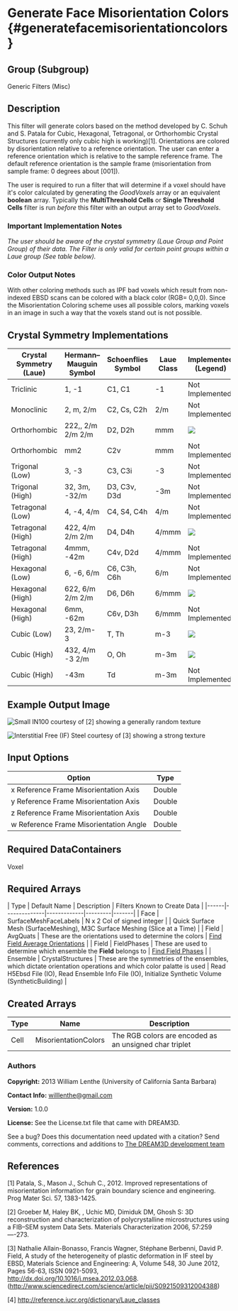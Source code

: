 ﻿Generate Face Misorientation Colors {#generatefacemisorientationcolors}
========

## Group (Subgroup) ##
Generic Filters (Misc)

## Description ##
This filter will generate colors based on the method developed by C. Schuh and S. Patala for Cubic, Hexagonal, Tetragonal, or Orthorhombic Crystal Structures (currently only cubic high is working)[1]. Orientations are colored by disorientation relative to a reference orientation. The user can enter a reference orientation which is relative to the sample reference frame. The default reference orientation is the sample frame (misorientation from sample frame: 0 degrees about [001]).

The user is required to run a filter that will determine if a voxel should have it's color calculated by generating the _GoodVoxels_ array or an equivalent **boolean** array. Typically the **MultiThreshold Cells** or **Single Threshold Cells** filter is run _before_ this filter with an output array set to _GoodVoxels_.

### Important Implementation Notes ###
_The user should be aware of the crystal symmetry (Laue Group and Point Group) of their data. The Filter is only valid for certain point groups within a Laue group (See table below)._

### Color Output Notes ###

With other coloring methods such as IPF bad voxels which result from non-indexed EBSD scans can be colored with a black color (RGB= 0,0,0). Since the Misorientation Coloring scheme uses all possible colors, marking voxels in an image in such a way that the voxels stand out is not possible.

## Crystal Symmetry Implementations ##

|Crystal Symmetry (Laue) | Hermann–Mauguin  Symbol |Schoenflies Symbol | Laue Class | Implemented  (Legend) |
|------------------------|-------------------------|-------------------| -----------|-----------------------|
| Triclinic | 1, -1  |  C1, C1 | -1 | Not Implemented|
| Monoclinic | 2, m, 2/m | C2, Cs, C2h | 2/m | Not Implemented |
| Orthorhombic | 222,, 2/m 2/m 2/m | D2, D2h | mmm | ![](MisorientationLegendD2_222.png) |
| Orthorhombic | mm2 | C2v | mmm | Not Implemented |
| Trigonal (Low)|3, -3 | C3, C3i | -3 | Not Implemented |
| Trigonal (High)  | 32, 3m, -32/m | D3, C3v, D3d | -3m | Not Implemented |
| Tetragonal (Low) | 4, -4, 4/m | C4, S4, C4h | 4/m | Not Implemented |
| Tetragonal (High) | 422,  4/m 2/m 2/m | D4, D4h | 4/mmm |  ![](MisorientationLegendD4_422.png)|
| Tetragonal (High) | 4mmm, -42m | C4v, D2d | 4/mmm | Not Implemented|
| Hexagonal (Low) | 6, -6, 6/m | C6, C3h, C6h | 6/m | Not Implemented |
| Hexagonal  (High)| 622, 6/m 2/m 2/m | D6, D6h | 6/mmm | ![](MisorientationLegendD6_622.png) |
| Hexagonal  (High)| 6mm, -62m | C6v, D3h | 6/mmm | Not Implemented |
| Cubic (Low) | 23, 2/m-3 | T, Th | m-3 | ![](MisorientationLegendT_23.png) |
| Cubic (High) | 432, 4/m -3 2/m | O, Oh| m-3m | ![](MisorientationLegendO_432.png) |
| Cubic (High) | -43m | Td| m-3m | Not Implemented |

## Example Output Image ##

![Small IN100 courtesy of [2] showing a generally random texture](MisoColor_Small_IN100.png)

![Interstitial Free (IF) Steel courtesy of [3] showing a strong texture](Miso_fw-ar-IF1-avtr12-corr.png)


## Input Options ##

| Option | Type |
|-------|-------|
| x Reference Frame Misorientation Axis | Double |
| y Reference Frame Misorientation Axis | Double |
| z Reference Frame Misorientation Axis | Double |
| w Reference Frame Misorientation Angle| Double |


## Required DataContainers ##

Voxel

## Required Arrays ##

| Type | Default Name | Description  | Filters Known to Create Data |
|------|--------------|-------------|---------|-------|
| Face | SurfaceMeshFaceLabels | N x 2 Col of signed integer |  | Quick Surface Mesh (SurfaceMeshing), M3C Surface Meshing (Slice at a Time) |
| Field | AvgQuats |  These are the orientations used to determine the colors | [Find Field Average Orientations](findfieldaverageorientations.html) |
| Field | FieldPhases |  These are used to determine which ensemble the **Field** belongs to | [Find Field Phases](findfieldphases.html) |
| Ensemble | CrystalStructures |  These are the symmetries of the ensembles, which dictate orientation operations and which color palatte is used | Read H5Ebsd File (IO), Read Ensemble Info File (IO), Initialize Synthetic Volume (SyntheticBuilding) |

## Created Arrays ##

| Type | Name | Description |
|------|------|-------------|
| Cell | MisorientationColors | The RGB colors are encoded as an unsigned char triplet  |


### Authors ###


**Copyright:** 2013 William Lenthe (University of California Santa Barbara)

**Contact Info:** willlenthe@gmail.com

**Version:** 1.0.0

**License:** See the License.txt file that came with DREAM3D.

See a bug? Does this documentation need updated with a citation? Send comments, corrections and additions to [The DREAM3D development team](mailto:dream3d@bluequartz.net?subject=Documentation%20Correction)

## References ##


[1] Patala, S., Mason J., Schuh C., 2012. Improved representations of misorientation information for grain boundary science and engineering. Prog Mater Sci. 57, 1383-1425.

[2] Groeber M, Haley BK, , Uchic MD, Dimiduk DM, Ghosh S: 3D reconstruction and characterization of polycrystalline microstructures using a FIB–SEM system Data Sets. Materials Characterization 2006, 57:259—-273.

[3] Nathalie Allain-Bonasso, Francis Wagner, Stéphane Berbenni, David P. Field, A study of the heterogeneity of plastic deformation in IF steel by EBSD, Materials Science and Engineering: A, Volume 548, 30 June 2012, Pages 56-63, ISSN 0921-5093, http://dx.doi.org/10.1016/j.msea.2012.03.068.
(http://www.sciencedirect.com/science/article/pii/S0921509312004388)

[4] http://reference.iucr.org/dictionary/Laue_classes
